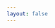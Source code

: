 ```yaml
---
layout: false
---
```


<script setup>
import ExampleQuestionMark from '../components/ExampleQuestionMark.vue'

</script>

<ClientOnly>
  <ExampleQuestionMark />
</ClientOnly>
